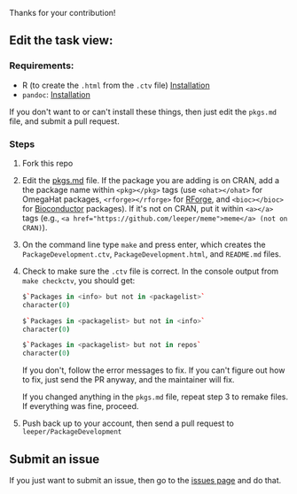 Thanks for your contribution!

## Edit the task view:

### Requirements:

* R (to create the `.html` from the `.ctv` file) [Installation](http://cran.r-project.org/)
* `pandoc`: [Installation](http://johnmacfarlane.net/pandoc/installing.html)

If you don't want to or can't install these things, then just edit the `pkgs.md` file, and submit a pull request.

### Steps

1. Fork this repo
2. Edit the [pkgs.md](https://github.com/leeper/PackageDevelopment/blob/master/pkgs.md) file. If the package you are adding is on CRAN, add a the package name within `<pkg></pkg>` tags (use `<ohat></ohat>` for OmegaHat packages, `<rforge></rforge>` for [RForge](https://r-forge.r-project.org/), and `<bioc></bioc>` for [Bioconductor](http://www.bioconductor.org/) packages). If it's not on CRAN, put it within `<a></a>` tags (e.g., `<a href="https://github.com/leeper/meme">meme</a> (not on CRAN)`).
3. On the command line type `make` and press enter, which creates the `PackageDevelopment.ctv`, `PackageDevelopment.html`, and `README.md` files.
4. Check to make sure the `.ctv` file is correct. In the console output from `make checkctv`, you should get:

    ```coffee
    $`Packages in <info> but not in <packagelist>`
    character(0)

    $`Packages in <packagelist> but not in <info>`
    character(0)

    $`Packages in <packagelist> but not in repos`
    character(0)
    ```

    If you don't, follow the error messages to fix. If you can't figure out how to fix, just send the PR anyway, and the maintainer will fix.

    If you changed anything in the `pkgs.md` file, repeat step 3 to remake files. If everything was fine, proceed.
5. Push back up to your account, then send a pull request to `leeper/PackageDevelopment`

## Submit an issue

If you just want to submit an issue, then go to the [issues page](https://github.com/leeper/PackageDevelopment/issues?state=open) and do that.
